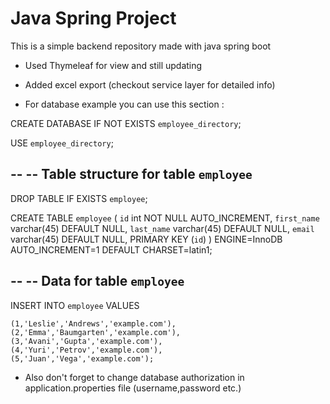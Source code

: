 
# Java Spring Project

This is a simple backend repository made with java spring boot 

* Used Thymeleaf for view and still updating
  
* Added excel export (checkout service layer for detailed info)

* For database example you can use this section : 

CREATE DATABASE  IF NOT EXISTS `employee_directory`;

USE `employee_directory`;

--
-- Table structure for table `employee`
--

DROP TABLE IF EXISTS `employee`;

CREATE TABLE `employee` (
  `id` int NOT NULL AUTO_INCREMENT,
  `first_name` varchar(45) DEFAULT NULL,
  `last_name` varchar(45) DEFAULT NULL,
  `email` varchar(45) DEFAULT NULL,
  PRIMARY KEY (`id`)
) ENGINE=InnoDB AUTO_INCREMENT=1 DEFAULT CHARSET=latin1;

--
-- Data for table `employee`
--


INSERT INTO `employee` VALUES 

	(1,'Leslie','Andrews','example.com'),
	(2,'Emma','Baumgarten','example.com'),
	(3,'Avani','Gupta','example.com'),
	(4,'Yuri','Petrov','example.com'),
	(5,'Juan','Vega','example.com');


* Also don't forget to change database authorization in application.properties file (username,password etc.)




